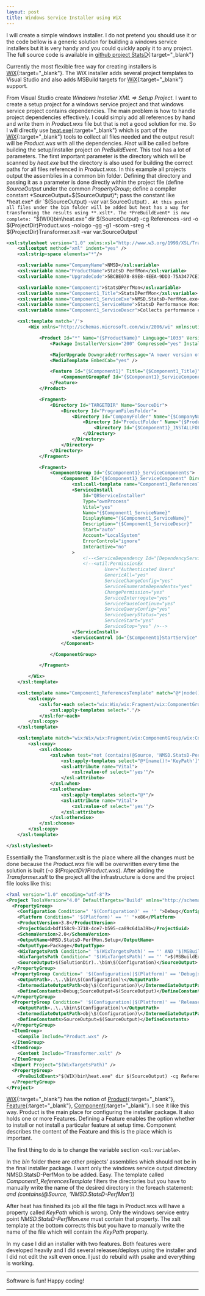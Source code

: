 ```yaml
---
layout: post
title: Windows Service Installer using WiX
---
```


I will create a simple windows installer. I do not pretend you should use it or the code bellow is a generic solution for building a windows service installers but it is very handy and you could quickly apply it to any project. The full source code is available in [github project StatsD][1]{:target="_blank"}

Currently the most flexible free way for creating installers is [WiX][2]{:target="_blank"}. The WiX installer adds several project templates to Visual Studio and also adds MSBuild targets for [WiX][2]{:target="_blank"} support.

From Visual Studio create *Windows Installer XML => Setup Project*. I want to create a setup project for a windows service project and that windows service project contains dependencies. The main problem is how to handle project dependencies effectively. I could simply add all references by hand and write them in *Product.wxs* file but that is not a good solution for me. So I will directly use [heat.exe][3]{:target="_blank"} which is part of the [WiX][2]{:target="_blank"} tools to collect all files needed and the output result will be *Product.wxs* with all the dependencies. *Heat* will be called before building the setup/installer project on *PreBuildEvent*. This tool has a lot of parameters. The first important parameter is the directory which will be scanned by *heat.exe* but the directory is also used for building the correct paths for all files referenced in *Product.wxs*. In this example all projects output the assemblies in a common bin folder. Defining that directory and passing it as a parameter is done directly within the project file (define *SourceOutput* under the common *PropertyGroup*; define a compiler constant *SourceOutput=$(SourceOutput)*; pass the constant like *heat.exe* dir `$(SourceOutput) -var var.SourceOutput`). At this point all files under the bin folder will be added but heat has a way for transforming the results using **.xslt*. The *PreBuildEvent* is now complete: `<PreBuildEvent>”$(WIX)bin\heat.exe” dir $(SourceOutput) -cg References -srd -o $(ProjectDir)Product.wxs -nologo -gg -g1 -scom -sreg -t $(ProjectDir)Transformer.xslt -var var.SourceOutput</PreBuildEvent>`

```xml
<xsl:stylesheet version="1.0" xmlns:xsl="http://www.w3.org/1999/XSL/Transform" xmlns:msxsl="urn:schemas-microsoft-com:xslt" exclude-result-prefixes="msxsl" xmlns:wix="http://schemas.microsoft.com/wix/2006/wi">
    <xsl:output method="xml" indent="yes" />
    <xsl:strip-space elements="*"/>

    <xsl:variable name="CompanyName">NMSD</xsl:variable>
    <xsl:variable name="ProductName">StatsD PerfMon</xsl:variable>
    <xsl:variable name="UpgradeCode">5BCBE078-89E8-4EEA-9DD3-75A3477CE155</xsl:variable>

    <xsl:variable name="Component1">StatsDPerfMon</xsl:variable>
    <xsl:variable name="Component1_Title">StatsDPerfMon</xsl:variable>
    <xsl:variable name="Component1_ServiceExe">NMSD.StatsD-PerfMon.exe</xsl:variable>
    <xsl:variable name="Component1_ServiceName">StatsD Performance Monitor</xsl:variable>
    <xsl:variable name="Component1_ServiceDescr">Collects performance counters for the machine where installed and sends statistics to a StatsD server.</xsl:variable>

    <xsl:template match='/'>
        <Wix xmlns="http://schemas.microsoft.com/wix/2006/wi" xmlns:util="http://schemas.microsoft.com/wix/UtilExtension">

            <Product Id="*" Name="{$ProductName}" Language="1033" Version="1.0.0.0" Manufacturer="{$CompanyName}" UpgradeCode="{$UpgradeCode}">
                <Package InstallerVersion="200" Compressed="yes" InstallScope="perMachine" />

                <MajorUpgrade DowngradeErrorMessage="A newer version of {$ProductName} is already installed." />
                <MediaTemplate EmbedCab="yes" />

                <Feature Id="{$Component1}" Title="{$Component1_Title}" Level="1">
                    <ComponentGroupRef Id="{$Component1}_ServiceComponents" />
                </Feature>
            </Product>

            <Fragment>
                <Directory Id="TARGETDIR" Name="SourceDir">
                    <Directory Id="ProgramFilesFolder">
                        <Directory Id="CompanyFolder" Name="{$CompanyName}">
                            <Directory Id="ProductFolder" Name="{$ProductName}">
                                <Directory Id="{$Component1}_INSTALLFOLDER" Name="{$Component1}Service" />
                            </Directory>
                        </Directory>
                    </Directory>
                </Directory>
            </Fragment>

            <Fragment>
                <ComponentGroup Id="{$Component1}_ServiceComponents">
                    <Component Id="{$Component1}_ServiceComponent" Directory="{$Component1}_INSTALLFOLDER" Guid="ab621e57-b52d-4bbe-853e-a5f0ca312a73">
                        <xsl:call-template name="Component1_ReferencesTemplate" />
                        <ServiceInstall
							Id="QBServiceInstaller"
							Type="ownProcess"
							Vital="yes"
							Name="{$Component1_ServiceName}"
							DisplayName="{$Component1_ServiceName}"
							Description="{$Component1_ServiceDescr}"
							Start="auto"
							Account="LocalSystem"
							ErrorControl="ignore"
							Interactive="no"
						>
                            <!--<ServiceDependency Id="[DependencyServiceName]"/>-->
                            <!--<util:PermissionEx
									User="Authenticated Users"
									GenericAll="yes"
									ServiceChangeConfig="yes"
									ServiceEnumerateDependents="yes"
									ChangePermission="yes"
									ServiceInterrogate="yes"
									ServicePauseContinue="yes"
									ServiceQueryConfig="yes"
									ServiceQueryStatus="yes"
									ServiceStart="yes"
									ServiceStop="yes" />-->
                        </ServiceInstall>
                        <ServiceControl Id="{$Component1}StartService" Start="install" Stop="both" Remove="uninstall" Name="{$Component1_ServiceName}" Wait="yes" />
                    </Component>

                </ComponentGroup>

            </Fragment>

        </Wix>
    </xsl:template>

    <xsl:template name="Component1_ReferencesTemplate" match="@*|node()">
        <xsl:copy>
            <xsl:for-each select="wix:Wix/wix:Fragment/wix:ComponentGroup/wix:Component/wix:File[@Source and not (contains(@Source, '.pdb')) and not (contains(@Source, '.vshost.')) and (contains(@Source, 'NMSD.StatsD-PerfMon'))]">
                <xsl:apply-templates select="."/>
            </xsl:for-each>
        </xsl:copy>
    </xsl:template>

    <xsl:template match="wix:Wix/wix:Fragment/wix:ComponentGroup/wix:Component/wix:File">
        <xsl:copy>
            <xsl:choose>
                <xsl:when test="not (contains(@Source, 'NMSD.StatsD-PerfMon.exe')) or (contains(@Source, '.config'))">
                    <xsl:apply-templates select="@*[name()!='KeyPath']"/>
                    <xsl:attribute name="Vital">
                        <xsl:value-of select="'yes'"/>
                    </xsl:attribute>
                </xsl:when>
                <xsl:otherwise>
                    <xsl:apply-templates select="@*"/>
                    <xsl:attribute name="Vital">
                        <xsl:value-of select="'yes'"/>
                    </xsl:attribute>
                </xsl:otherwise>
            </xsl:choose>
        </xsl:copy>
    </xsl:template>

</xsl:stylesheet>
```

Essentially the Transformer.xslt is the place where all the changes must be done because the *Product.wxs* file will be overwritten every time the solution is built (*-o $(ProjectDir)Product.wxs*). After adding the *Transformer.xslt* to the project all the infrastructure is done and the project file looks like this:

```xml
<?xml version="1.0" encoding="utf-8"?>
<Project ToolsVersion="4.0" DefaultTargets="Build" xmlns="http://schemas.microsoft.com/developer/msbuild/2003">
  <PropertyGroup>
    <Configuration Condition=" '$(Configuration)' == '' ">Debug</Configuration>
    <Platform Condition=" '$(Platform)' == '' ">x86</Platform>
    <ProductVersion>3.8</ProductVersion>
    <ProjectGuid>bdf158c9-3718-4ce7-b595-ca89c641a39b</ProjectGuid>
    <SchemaVersion>2.0</SchemaVersion>
    <OutputName>NMSD.StatsD-PerfMon.Setup</OutputName>
    <OutputType>Package</OutputType>
    <WixTargetsPath Condition=" '$(WixTargetsPath)' == '' AND '$(MSBuildExtensionsPath32)' != '' ">$(MSBuildExtensionsPath32)\Microsoft\WiX\v3.x\Wix.targets</WixTargetsPath>
    <WixTargetsPath Condition=" '$(WixTargetsPath)' == '' ">$(MSBuildExtensionsPath)\Microsoft\WiX\v3.x\Wix.targets</WixTargetsPath>
    <SourceOutput>$(SolutionDir)..\bin\$(Configuration)</SourceOutput>
  </PropertyGroup>
  <PropertyGroup Condition=" '$(Configuration)|$(Platform)' == 'Debug|x86' ">
    <OutputPath>..\..\bin\$(Configuration)\</OutputPath>
    <IntermediateOutputPath>obj\$(Configuration)\</IntermediateOutputPath>
    <DefineConstants>Debug;SourceOutput=$(SourceOutput)</DefineConstants>
  </PropertyGroup>
  <PropertyGroup Condition=" '$(Configuration)|$(Platform)' == 'Release|x86' ">
    <OutputPath>..\..\bin\$(Configuration)\</OutputPath>
    <IntermediateOutputPath>obj\$(Configuration)\</IntermediateOutputPath>
    <DefineConstants>SourceOutput=$(SourceOutput)</DefineConstants>
  </PropertyGroup>
  <ItemGroup>
    <Compile Include="Product.wxs" />
  </ItemGroup>
  <ItemGroup>
    <Content Include="Transformer.xslt" />
  </ItemGroup>
  <Import Project="$(WixTargetsPath)" />
  <PropertyGroup>
    <PreBuildEvent>"$(WIX)bin\heat.exe" dir $(SourceOutput) -cg References -srd -o $(ProjectDir)Product.wxs -nologo -gg -g1 -scom -sreg -t $(ProjectDir)Transformer.xslt -var var.SourceOutput</PreBuildEvent>
  </PropertyGroup>
</Project>
```

[WiX][2]{:target="_blank"} has the notion of [Product][4]{:target="_blank"}, [Feature][5]{:target="_blank"}, [Component][6]{:target="_blank"}. I see it like this way. Product is the main place for configuring the installer package. It also holds one or more Features. Defining a Feature enables the option whether to install or not install a particular feature at setup time. Component describes the content of the Feature and this is the place which is important.

The first thing to do is to change the variable section `<xsl:variable>`.

In the *bin* folder there are other projects’ assemblies which should not be in the final installer package. I want only the windows service output directory NMSD.StatsD-PerfMon to be added. Easy. The template called *Component1_ReferencesTemplate* filters the directories but you have to manually write the name of the desired directory in the foreach statement: *and (contains(@Source, ‘NMSD.StatsD-PerfMon’))*

After heat has finished its job all the file tags in Product.wxs  will have a property called *KeyPath* which is wrong. Only the windows service entry point *NMSD.StatsD-PerfMon.exe* must contain that property. The xslt template at the bottom corrects this but you have to manually write the name of the file which will contain the *KeyPath* property.

In my case I did an installer with two features. Both features were developed heavily and I did several releases/deploys using the installer and I did not edit the xslt even once. I just do rebuild with psake and everything is working.

------------------------------

Software is fun! Happy coding!

------------------------------

[1]: https://github.com/Elders/StatsD
[2]: http://wixtoolset.org/releases/
[3]: http://wixtoolset.org/documentation/manual/v3/overview/heat.html
[4]: http://wixtoolset.org/documentation/manual/v3/xsd/wix/product.html
[5]: http://wixtoolset.org/documentation/manual/v3/xsd/wix/feature.html
[6]: http://wixtoolset.org/documentation/manual/v3/xsd/wix/component.html